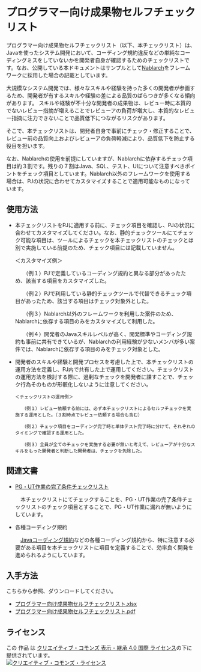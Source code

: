 # プログラマー向け成果物セルフチェックリスト

プログラマー向け成果物セルフチェックリスト（以下、本チェックリスト）は、Javaを使ったシステム開発において、コーディング規約違反などの単純なコーディングミスをしていないかを開発者自身が確認するためのチェックリストです。なお、公開している本ドキュメントはサンプルとして[Nablarch](https://nablarch.github.io/docs/LATEST/doc/)をフレームワークに採用した場合の記載としています。

大規模なシステム開発では、様々なスキルや経験を持った多くの開発者が参画するため、開発者が有するスキルや経験の差による品質のばらつきが多くなる傾向があります。
スキルや経験が不十分な開発者の成果物は、レビュー時に本質的でないレビュー指摘が増えることでレビューアの負荷が増大し、本質的なレビュー指摘に注力できないことで品質低下につながるリスクがあります。

そこで、本チェックリストは、開発者自身で事前にチェック・修正することで、レビュー前の品質向上およびレビューアの負荷軽減により、品質低下を防止する役目を担います。

なお、Nablarchの使用を前提にしていますが、Nablarchに依存するチェック項目は約３割です。残りの７割はJava、SQL、テスト、UIについて注意すべきポイントをチェック項目としています。Nablarch以外のフレームワークを使用する場合は、PJの状況に合わせてカスタマイズすることで適用可能なものになっています。

## 使用方法

- 本チェックリストをPJに適用する前に、チェック項目を確認し、PJの状況に合わせてカスタマイズしてください。なお、静的チェックツールにてチェック可能な項目は、ツールによるチェックを本チェックリストのチェックとは別で実施している前提のため、チェック項目には記載していません。

    ＜カスタマイズ例＞

    　　（例１）PJで定義しているコーディング規約と異なる部分があったため、該当する項目をカスタマイズした。

    　　（例２）PJで利用している静的チェックツールで代替できるチェック項目があったため、該当する項目はチェック対象外とした。

    　　（例３）Nablarch以外のフレームワークを利用した案件のため、Nablarchに依存する項目のみをカスタマイズして利用した。

    　　（例４）開発者のJavaスキルレベルが高く、開発標準やコーディング規約も事前に共有できているが、Nablarchの利用経験が少ないメンバが多い案件では、Nablarchに依存する項目のみをチェック対象とした。

- 開発者のスキルや経験と開発プロセスを考慮した上で、本チェックリストの運用方法を定義し、PJ内で共有した上で運用してください。チェックリストの運用方法を検討する際に、過剰なチェックを開発者に課すことで、チェック行為そのものが形骸化しないように注意してください。

      ＜チェックリストの運用例＞
      
      　　（例１）レビュー依頼する前には、必ず本チェックリストによるセルフチェックを実施する運用とした。（３割時点でレビュー依頼する場合も含む）
      
      　　（例２）チェック項目をコーディング完了時と単体テスト完了時に分けて、それぞれのタイミングで確認する運用とした。
      
      　　（例３）全員が全てのチェックを実施する必要が無いと考えて、レビューアが十分なスキルをもった開発者と判断した開発者は、チェックを免除した。

## 関連文書

- [PG・UT作業の完了条件チェックリスト](https://fintan.jp/?p=1367)

  　本チェックリストにてチェックすることを、PG・UT作業の完了条件チェックリストのチェック項目とすることで、PG・UT作業に漏れが無いようにしています。

- 各種コーディング規約

  　[Javaコーディング規約](https://github.com/nablarch-development-standards/nablarch-style-guide/blob/master/java/java-style-guide.md)などの各種コーディング規約から、特に注意する必要がある項目を本チェックリストに項目を定義することで、効率良く開発を進められるようにしています。

## 入手方法

こちらから参照、ダウンロードしてください。

- [プログラマー向け成果物セルフチェックリスト.xlsx](./docs/プログラマー向け成果物セルフチェックリスト.xlsx?raw=true)
- [プログラマー向け成果物セルフチェックリスト.pdf](./docs/プログラマー向け成果物セルフチェックリスト.pdf?raw=true)

## ライセンス

この 作品 は <a rel="license" href="http://creativecommons.org/licenses/by-sa/4.0/">クリエイティブ・コモンズ 表示 - 継承 4.0 国際 ライセンス</a>の下に提供されています。
<br />
<a rel="license" href="http://creativecommons.org/licenses/by-sa/4.0/">
  <img alt="クリエイティブ・コモンズ・ライセンス" style="border-width:0" src="https://i.creativecommons.org/l/by-sa/4.0/88x31.png" />
</a>
